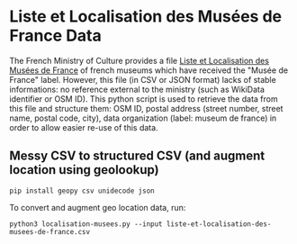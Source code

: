 # Liste et Localisation des Musées de France Data

The French Ministry of Culture provides a file [Liste et Localisation des Musées de France](https://data.culture.gouv.fr/explore/dataset/liste-et-localisation-des-musees-de-france/information/) of french museums which have received the "Musée de France" label. However, this file (in CSV or JSON format) lacks of stable informations: no reference external to the ministry (such as WikiData identifier or OSM ID). This python script is used to retrieve the data from this file and structure them: OSM ID, postal address (street number, street name, postal code, city), data organization (label: museum de france) in order to allow easier re-use of this data.

## Messy CSV to structured CSV (and augment location using geolookup)

```
pip install geopy csv unidecode json
```

To convert and augment geo location data, run:
```
python3 localisation-musees.py --input liste-et-localisation-des-musees-de-france.csv
```
